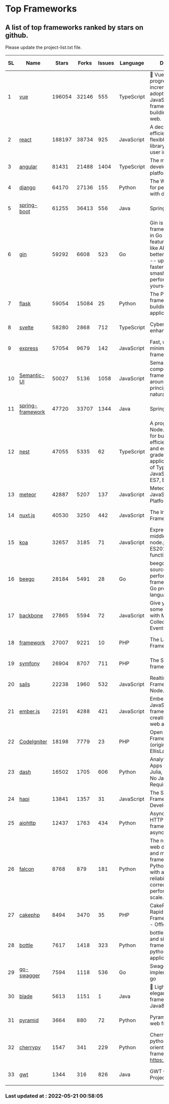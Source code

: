 # Top Frameworks
## A list of top frameworks ranked by stars on github.  
Please update the project-list.txt file.

| SL| Name  | Stars| Forks| Issues | Language | Description | Last Commit |
| --| ------| -----| ---- | ------ | -------- | ----------- | ----------- |
| 1 | [vue](https://github.com/vuejs/vue) | 196054 | 32146 | 555 | TypeScript | 🖖 Vue.js is a progressive, incrementally-adoptable JavaScript framework for building UI on the web. | 2022-05-20 10:24:45 |
| 2 | [react](https://github.com/facebook/react) | 188197 | 38734 | 925 | JavaScript | A declarative, efficient, and flexible JavaScript library for building user interfaces. | 2022-05-20 17:10:43 |
| 3 | [angular](https://github.com/angular/angular) | 81431 | 21488 | 1404 | TypeScript | The modern web developer’s platform | 2022-05-20 21:18:10 |
| 4 | [django](https://github.com/django/django) | 64170 | 27136 | 155 | Python | The Web framework for perfectionists with deadlines. | 2022-05-20 14:47:10 |
| 5 | [spring-boot](https://github.com/spring-projects/spring-boot) | 61255 | 36413 | 556 | Java | Spring Boot | 2022-05-20 01:09:29 |
| 6 | [gin](https://github.com/gin-gonic/gin) | 59292 | 6608 | 523 | Go | Gin is a HTTP web framework written in Go (Golang). It features a Martini-like API with much better performance -- up to 40 times faster. If you need smashing performance, get yourself some Gin. | 2022-05-18 14:27:27 |
| 7 | [flask](https://github.com/pallets/flask) | 59054 | 15084 | 25 | Python | The Python micro framework for building web applications. | 2022-05-15 15:54:26 |
| 8 | [svelte](https://github.com/sveltejs/svelte) | 58280 | 2868 | 712 | TypeScript | Cybernetically enhanced web apps | 2022-05-18 03:14:14 |
| 9 | [express](https://github.com/expressjs/express) | 57054 | 9679 | 142 | JavaScript | Fast, unopinionated, minimalist web framework for node. | 2022-05-20 15:57:37 |
| 10 | [Semantic-UI](https://github.com/Semantic-Org/Semantic-UI) | 50027 | 5136 | 1058 | JavaScript | Semantic is a UI component framework based around useful principles from natural language. | 2018-10-21 20:59:02 |
| 11 | [spring-framework](https://github.com/spring-projects/spring-framework) | 47720 | 33707 | 1344 | Java | Spring Framework | 2022-05-20 13:14:59 |
| 12 | [nest](https://github.com/nestjs/nest) | 47055 | 5335 | 62 | TypeScript | A progressive Node.js framework for building efficient, scalable, and enterprise-grade server-side applications on top of TypeScript & JavaScript (ES6, ES7, ES8) 🚀 | 2022-05-20 09:02:24 |
| 13 | [meteor](https://github.com/meteor/meteor) | 42887 | 5207 | 137 | JavaScript | Meteor, the JavaScript App Platform | 2022-05-19 18:16:15 |
| 14 | [nuxt.js](https://github.com/nuxt/nuxt.js) | 40530 | 3250 | 442 | JavaScript | The Intuitive Vue(2) Framework | 2021-12-17 13:20:07 |
| 15 | [koa](https://github.com/koajs/koa) | 32657 | 3185 | 71 | JavaScript | Expressive middleware for node.js using ES2017 async functions | 2022-04-06 16:09:57 |
| 16 | [beego](https://github.com/beego/beego) | 28184 | 5491 | 28 | Go | beego is an open-source, high-performance web framework for the Go programming language. | 2022-05-16 14:19:47 |
| 17 | [backbone](https://github.com/jashkenas/backbone) | 27865 | 5594 | 72 | JavaScript | Give your JS App some Backbone with Models, Views, Collections, and Events | 2022-04-26 12:19:45 |
| 18 | [framework](https://github.com/laravel/framework) | 27007 | 9221 | 10 | PHP | The Laravel Framework. | 2022-05-20 14:28:38 |
| 19 | [symfony](https://github.com/symfony/symfony) | 26904 | 8707 | 711 | PHP | The Symfony PHP framework | 2022-05-20 13:56:22 |
| 20 | [sails](https://github.com/balderdashy/sails) | 22238 | 1960 | 532 | JavaScript | Realtime MVC Framework for Node.js | 2022-05-20 22:24:47 |
| 21 | [ember.js](https://github.com/emberjs/ember.js) | 22191 | 4288 | 421 | JavaScript | Ember.js - A JavaScript framework for creating ambitious web applications | 2022-05-20 18:54:56 |
| 22 | [CodeIgniter](https://github.com/bcit-ci/CodeIgniter) | 18198 | 7779 | 23 | PHP | Open Source PHP Framework (originally from EllisLab) | 2022-03-03 13:29:55 |
| 23 | [dash](https://github.com/plotly/dash) | 16502 | 1705 | 606 | Python | Analytical Web Apps for Python, R, Julia, and Jupyter. No JavaScript Required. | 2022-05-20 17:03:46 |
| 24 | [hapi](https://github.com/hapijs/hapi) | 13841 | 1357 | 31 | JavaScript | The Simple, Secure Framework Developers Trust | 2022-04-29 14:13:00 |
| 25 | [aiohttp](https://github.com/aio-libs/aiohttp) | 12437 | 1763 | 434 | Python | Asynchronous HTTP client/server framework for asyncio and Python | 2022-05-19 16:31:02 |
| 26 | [falcon](https://github.com/falconry/falcon) | 8768 | 879 | 181 | Python | The no-nonsense web data plane API and microservices framework for Python developers, with a focus on reliability, correctness, and performance at scale. | 2022-05-16 21:25:42 |
| 27 | [cakephp](https://github.com/cakephp/cakephp) | 8494 | 3470 | 35 | PHP | CakePHP: The Rapid Development Framework for PHP - Official Repository | 2022-05-14 01:25:15 |
| 28 | [bottle](https://github.com/bottlepy/bottle) | 7617 | 1418 | 323 | Python | bottle.py is a fast and simple micro-framework for python web-applications. | 2022-03-01 21:05:57 |
| 29 | [go-swagger](https://github.com/go-swagger/go-swagger) | 7594 | 1118 | 536 | Go | Swagger 2.0 implementation for go | 2022-04-20 19:44:32 |
| 30 | [blade](https://github.com/lets-blade/blade) | 5613 | 1151 | 1 | Java | :rocket: Lightning fast and elegant mvc framework for Java8 | 2022-05-10 12:38:06 |
| 31 | [pyramid](https://github.com/Pylons/pyramid) | 3664 | 880 | 72 | Python | Pyramid - A Python web framework | 2022-03-13 22:49:13 |
| 32 | [cherrypy](https://github.com/cherrypy/cherrypy) | 1547 | 341 | 229 | Python | CherryPy is a pythonic, object-oriented HTTP framework.      https://cherrypy.dev | 2022-03-13 22:31:07 |
| 33 | [gwt](https://github.com/gwtproject/gwt) | 1344 | 316 | 826 | Java | GWT Open Source Project | 2022-04-24 18:39:53 |

### Last updated at : 2022-05-21 00:58:05
